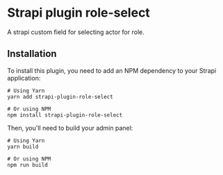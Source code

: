 # Strapi plugin role-select

A strapi custom field for selecting actor for role.

## Installation

To install this plugin, you need to add an NPM dependency to your Strapi application:

```
# Using Yarn
yarn add strapi-plugin-role-select

# Or using NPM
npm install strapi-plugin-role-select
```

Then, you'll need to build your admin panel:

```
# Using Yarn
yarn build

# Or using NPM
npm run build
```
